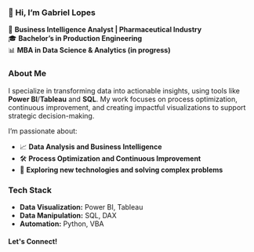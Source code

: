 ### 👋 Hi, I’m Gabriel Lopes  
💼 **Business Intelligence Analyst | Pharmaceutical Industry**  
🎓 **Bachelor’s in Production Engineering**  
📊 **MBA in Data Science & Analytics (in progress)**  

### About Me  
I specialize in transforming data into actionable insights, using tools like **Power BI**/**Tableau** and **SQL**. 
My work focuses on process optimization, continuous improvement, and creating impactful visualizations to support strategic decision-making.  

I’m passionate about:  
- 📈 **Data Analysis and Business Intelligence**  
- 🛠️ **Process Optimization and Continuous Improvement**  
- 🚀 **Exploring new technologies and solving complex problems**  

### Tech Stack  
- **Data Visualization:** Power BI, Tableau 
- **Data Manipulation:** SQL, DAX
- **Automation:** Python, VBA  


#### Let's Connect!  

